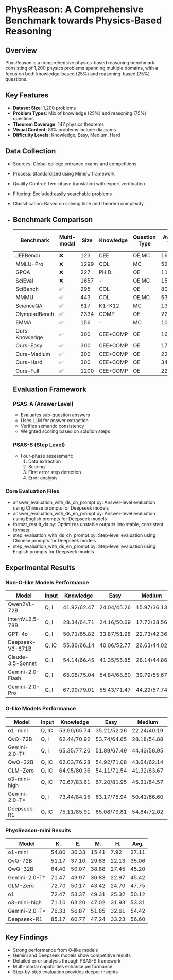 # PhysReason: A Comprehensive Benchmark towards Physics-Based Reasoning
## Overview

PhysReason is a comprehensive physics-based reasoning benchmark consisting of 1,200 physics problems spanning multiple domains, with a focus on both knowledge-based (25%) and reasoning-based (75%) questions.

## Key Features

- **Dataset Size**: 1,200 problems
- **Problem Types**: Mix of knowledge (25%) and reasoning (75%) questions
- **Theorem Coverage**: 147 physics theorems
- **Visual Content**: 81% problems include diagrams
- **Difficulty Levels**: Knowledge, Easy, Medium, Hard

## Data Collection

- Sources: Global college entrance exams and competitions

- Process: Standardized using MinerU framework

- Quality Control: Two-phase translation with expert verification

- Filtering: Excluded easily searchable problems

- Classification: Based on solving time and theorem complexity

- ## Benchmark Comparison

  | Benchmark      | Multi-modal | Size | Knowledge | Question Type | Avg. T | Step-by-step | Avg. T | Avg. S |
  | -------------- | ----------- | ---- | --------- | ------------- | ------ | ------------ | ------ | ------ |
  | JEEBench       | ❌           | 123  | CEE       | OE,MC         | 169.7  | -            | -      | -      |
  | MMLU-Pro       | ❌           | 1299 | COL       | MC            | 52.1   | -            | -      | -      |
  | GPQA           | ❌           | 227  | PH.D.     | OE            | 111.4  | ❌            | 197.2  | 3.6    |
  | SciEval        | ❌           | 1657 | -         | OE,MC         | 154.5  | -            | -      | -      |
  | SciBench       | ✅           | 295  | COL       | OE            | 80.5   | ❌            | 315.9  | 2.8    |
  | MMMU           | ✅           | 443  | COL       | OE,MC         | 53.8   | -            | -      | -      |
  | ScienceQA      | ✅           | 617  | K1-K12    | MC            | 13.3   | ❌            | 63.0   | 2.4    |
  | OlympiadBench  | ✅           | 2334 | COMP      | OE            | 222.0  | ❌            | 199.8  | 3.7    |
  | EMMA           | ✅           | 156  | -         | MC            | 109.5  | -            | -      | -      |
  | Ours-Knowledge | ✅           | 300  | CEE+COMP  | OE            | 163.7  | ✅            | 196.5  | 3.3    |
  | Ours-Easy      | ✅           | 300  | CEE+COMP  | OE            | 171.2  | ✅            | 241.5  | 5.0    |
  | Ours-Medium    | ✅           | 300  | CEE+COMP  | OE            | 229.2  | ✅            | 391.3  | 8.4    |
  | Ours-Hard      | ✅           | 300  | CEE+COMP  | OE            | 340.9  | ✅            | 936.1  | 15.6   |
  | Ours-Full      | ✅           | 1200 | CEE+COMP  | OE            | 226.3  | ✅            | 441.3  | 8.1    |

  ## Evaluation Framework

  ### PSAS-A (Answer Level)

  - Evaluates sub-question answers
  - Uses LLM for answer extraction
  - Verifies semantic consistency
  - Weighted scoring based on solution steps

  ### PSAS-S (Step Level)

  - Four-phase assessment:
    1. Data extraction
    2. Scoring
    3. First error step detection
    4. Error analysis
   
### Core Evaluation Files
  - answer_evaluation_with_ds_ch_prompt.py: Answer-level evaluation using Chinese prompts for Deepseek models
  - answer_evaluation_with_ds_en_prompt.py: Answer-level evaluation using English prompts for Deepseek models
  - format_result_ds.py: Optimizes unstable outputs into stable, consistent formats
  - step_evaluation_with_ds_ch_prompt.py: Step-level evaluation using Chinese prompts for Deepseek models
  - step_evaluation_with_ds_en_prompt.py: Step-level evaluation using English prompts for Deepseek models

  ## Experimental Results

  ### Non-O-like Models Performance

  | Model             | Input | Knowledge   | Easy        | Medium      | Hard        | Avg.        |
  | ----------------- | ----- | ----------- | ----------- | ----------- | ----------- | ----------- |
  | Qwen2VL-72B       | Q, I  | 41.92/62.47 | 24.04/45.26 | 15.97/36.13 | 4.83/24.23  | 16.96/42.88 |
  | InternVL2.5-78B   | Q, I  | 28.34/64.71 | 24.16/50.69 | 17.72/38.56 | 9.71/25.95  | 19.98/45.89 |
  | GPT-4o            | Q, I  | 50.71/65.82 | 33.87/51.98 | 22.73/42.36 | 11.03/24.71 | 29.58/47.23 |
  | Deepseek-V3-671B  | Q, IC | 55.86/66.14 | 40.06/52.77 | 26.63/44.02 | 13.73/26.87 | 34.07/48.42 |
  | Claude-3.5-Sonnet | Q, I  | 54.14/66.45 | 41.35/55.85 | 28.14/44.86 | 15.11/28.51 | 34.69/49.88 |
  | Gemini-2.0-Flash  | Q, I  | 65.08/75.04 | 54.84/68.60 | 39.79/55.67 | 21.99/38.39 | 45.20/60.40 |
  | Gemini-2.0-Pro    | Q, I  | 67.99/79.01 | 55.43/71.47 | 44.29/57.74 | 23.81/42.66 | 47.88/62.74 |

  ### O-like Models Performance

  | Model         | Input | Knowledge   | Easy        | Medium      | Hard        | Avg.        |
  | ------------- | ----- | ----------- | ----------- | ----------- | ----------- | ----------- |
  | o1-mini       | Q, IC | 53.90/65.74 | 35.21/52.26 | 22.24/40.19 | 10.61/26.80 | 30.49/47.18 |
  | QvQ-72B       | Q, I  | 62.44/70.92 | 53.74/64.65 | 28.18/54.88 | 14.30/36.47 | 32.67/57.66 |
  | Gemini-2.0-T† | Q, I  | 65.35/77.20 | 51.89/67.49 | 44.43/58.95 | 27.14/45.48 | 47.20/63.07 |
  | QwQ-32B       | Q, IC | 62.03/76.28 | 54.92/71.08 | 43.64/62.14 | 22.99/42.19 | 45.89/63.87 |
  | GLM-Zero      | Q, IC | 64.95/80.36 | 54.11/71.54 | 41.32/63.67 | 23.04/47.46 | 46.52/65.76 |
  | o3-mini-high  | Q, IC | 70.67/83.61 | 67.20/81.95 | 45.31/64.57 | 30.12/47.23 | 53.32/69.34 |
  | Gemini-2.0-T* | Q, I  | 73.44/84.15 | 63.17/75.94 | 50.41/66.60 | 31.90/48.47 | 54.73/69.73 |
  | Deepseek-R1   | Q, IC | 75.11/85.91 | 65.08/79.81 | 54.84/72.02 | 31.95/51.50 | 56.75/73.26 |

  ### PhysReason-mini Results

  | Model         | K.    | E.    | M.    | H.    | Avg.  |
  | ------------- | ----- | ----- | ----- | ----- | ----- |
  | o1-mini       | 54.80 | 30.33 | 15.41 | 7.92  | 27.11 |
  | QvQ-72B       | 51.17 | 37.10 | 29.83 | 22.13 | 35.06 |
  | QwQ-32B       | 64.40 | 50.07 | 38.88 | 27.45 | 45.20 |
  | Gemini-2.0-T† | 71.47 | 49.97 | 36.83 | 22.97 | 45.42 |
  | GLM-Zero      | 72.70 | 50.17 | 43.42 | 24.70 | 47.75 |
  | o1            | 72.47 | 53.37 | 49.31 | 25.32 | 50.12 |
  | o3-mini-high  | 71.10 | 63.20 | 47.02 | 31.93 | 53.31 |
  | Gemini-2.0-T* | 76.33 | 56.87 | 51.85 | 32.61 | 54.42 |
  | Deepseek-R1   | 85.17 | 60.77 | 47.24 | 33.23 | 56.60 |

  ## Key Findings

  - Strong performance from O-like models
  - Gemini and Deepseek models show competitive results
  - Detailed error analysis through PSAS-S framework
  - Multi-modal capabilities enhance performance
  - Step-by-step evaluation provides deeper insights
